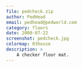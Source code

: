 ```yaml
---
file: pedcheck.zip
author: PedHead
email: pedhead@pedworld.com
category: floors
date: 2000-07-22
screenshot: pedcheck.jpg
colormap: 03house
description: >
    A checker floor mat.
---
```

